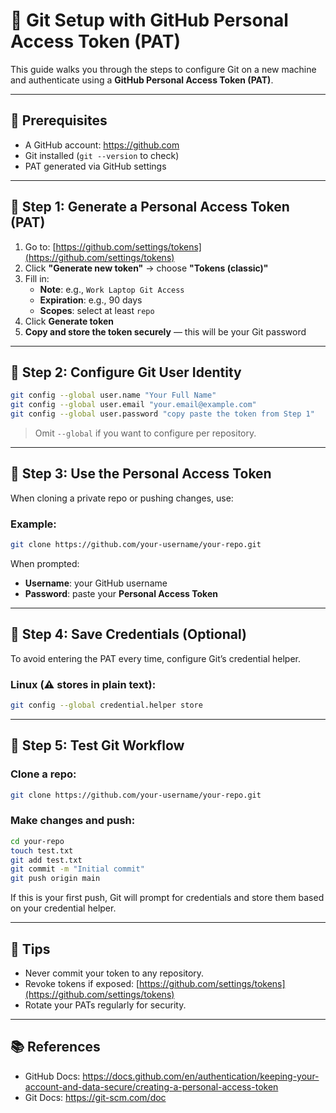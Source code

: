 # 🔐 Git Setup with GitHub Personal Access Token (PAT)

This guide walks you through the steps to configure Git on a new machine and authenticate using a **GitHub Personal Access Token (PAT)**.

---

## 📌 Prerequisites

- A GitHub account: https://github.com
- Git installed (`git --version` to check)
- PAT generated via GitHub settings

---

## 🔧 Step 1: Generate a Personal Access Token (PAT)

1. Go to: [https://github.com/settings/tokens](https://github.com/settings/tokens)
2. Click **"Generate new token"** → choose **"Tokens (classic)"**
3. Fill in:
   - **Note**: e.g., `Work Laptop Git Access`
   - **Expiration**: e.g., 90 days
   - **Scopes**: select at least `repo`
4. Click **Generate token**
5. **Copy and store the token securely** — this will be your Git password

---

## 👤 Step 2: Configure Git User Identity

```bash
git config --global user.name "Your Full Name"
git config --global user.email "your.email@example.com"
git config --global user.password "copy paste the token from Step 1"

```

> Omit `--global` if you want to configure per repository.

---

## 🔑 Step 3: Use the Personal Access Token

When cloning a private repo or pushing changes, use:

### Example:
```bash
git clone https://github.com/your-username/your-repo.git
```

When prompted:

- **Username**: your GitHub username  
- **Password**: paste your **Personal Access Token**

---

## 💾 Step 4: Save Credentials (Optional)

To avoid entering the PAT every time, configure Git’s credential helper.

### Linux (⚠️ stores in plain text):
```bash
git config --global credential.helper store
```

---

## 🔄 Step 5: Test Git Workflow

### Clone a repo:
```bash
git clone https://github.com/your-username/your-repo.git
```

### Make changes and push:
```bash
cd your-repo
touch test.txt
git add test.txt
git commit -m "Initial commit"
git push origin main
```

If this is your first push, Git will prompt for credentials and store them based on your credential helper.

---

## 🚨 Tips

- Never commit your token to any repository.
- Revoke tokens if exposed: [https://github.com/settings/tokens](https://github.com/settings/tokens)
- Rotate your PATs regularly for security.

---

## 📚 References

- GitHub Docs: https://docs.github.com/en/authentication/keeping-your-account-and-data-secure/creating-a-personal-access-token
- Git Docs: https://git-scm.com/doc
